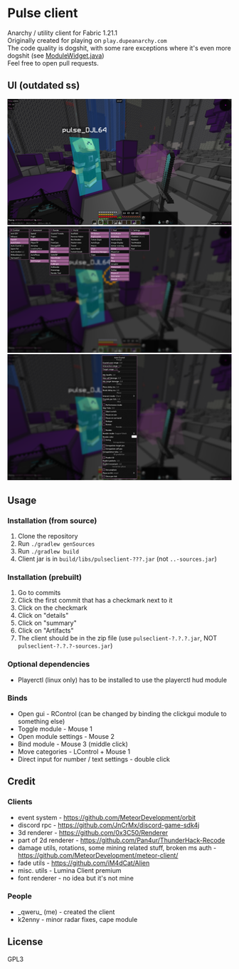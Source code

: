# Pulse client
Anarchy / utility client for Fabric 1.21.1 \
Originally created for playing on `play.dupeanarchy.com` \
The code quality is dogshit, with some rare exceptions
where it's even more dogshit (see [ModuleWidget.java](https://github.com/Pulse-Client-Dev/Pulse-Client/blob/master/src/main/java/xyz/qweru/pulse/client/render/ui/gui/widgets/ModuleWidget.java)) \
Feel free to open pull requests.
## UI (outdated ss)
![image 1](./assets/image1.png)
![image 2](./assets/image2.png)
![image 3](./assets/image3.png)
## Usage
### Installation (from source)
1. Clone the repository
2. Run `./gradlew genSources`
3. Run `./gradlew build`
4. Client jar is in `build/libs/pulseclient-???.jar` (not `..-sources.jar`)
### Installation (prebuilt)
1. Go to commits
2. Click the first commit that has a checkmark next to it
3. Click on the checkmark
4. Click on "details"
5. Click on "summary"
6. Click on "Artifacts"
7. The client should be in the zip file (use `pulseclient-?.?.?.jar`, NOT `pulseclient-?.?.?-sources.jar`)
### Optional dependencies
* Playerctl (linux only) has to be installed to use the playerctl hud module
### Binds
* Open gui - RControl (can be changed by binding the clickgui module to something else)
* Toggle module - Mouse 1
* Open module settings - Mouse 2
* Bind module - Mouse 3 (middle click)
* Move categories - LControl + Mouse 1
* Direct input for number / text settings - double click
## Credit
### Clients
* event system - https://github.com/MeteorDevelopment/orbit
* discord rpc - https://github.com/JnCrMx/discord-game-sdk4j
* 3d renderer - https://github.com/0x3C50/Renderer
* part of 2d renderer - https://github.com/Pan4ur/ThunderHack-Recode
* damage utils, rotations, some mining related stuff, broken ms auth - https://github.com/MeteorDevelopment/meteor-client/
* fade utils - https://github.com/iM4dCat/Alien
* misc. utils - Lumina Client premium
* font renderer - no idea but it's not mine
### People
* \_qweru\_ (me) - created the client
* k2enny - minor radar fixes, cape module
## License
GPL3